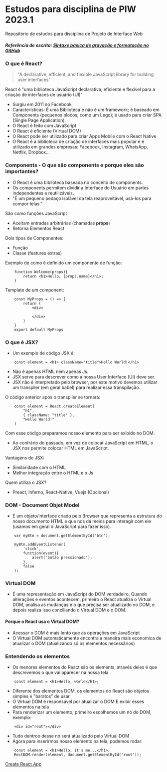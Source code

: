 # Estudos para disciplina de PIW 2023.1
Repositório de estudos para disciplina de Projeto de Interface Web

##### Referência de escrita: [Sintaxe básica de gravação e formatação no GitHub](https://docs.github.com/pt/get-started/writing-on-github/getting-started-with-writing-and-formatting-on-github/basic-writing-and-formatting-syntax)

### O que é React?
> "A declarative, efficient, and flexible JavaScript library for building user interfaces"

React é "uma biblioteca JavaScript declarativa, eficiente e flexível para a criação de interfaces de usuário (UI)"

- Surgiu em 2011 no Facebook
- Características: É uma Biblioteca e não é um framework; é baseado em Components (pequenos blocos, como um Lego); é usado para criar SPA (Single Page Application).
- O React é feito com JavaScript
- O React é eficiente (Virtual DOM)
- O React pode ser utilizado para criar Apps Mobile com o React Native
- O React é a biblioteca de criação de interfaces mais popular e é utilizado em grandes empresas: Facebook, Instagram, WhatsApp, Netflix, Dropbox...

### **Components** - O que são components e porque eles são importantes?
- O React é uma biblioteca baseada no conceito de components.
- Os components permitem dividir a Interface do Usuário em partes independentes e reutilizáveis.
- "É um pequeno pedaço isolável da tela reaproveitável, usá-los para compor telas."

São como funções JavaScript
- Aceitam entradas arbitrárias (chamadas **props**)
- Retorna Elementos React

Dois tipos de Componentes: 
- Função
- Classe (features extras)

Exemplo de como é definido um componente de função:
```
    function Welcome(props){
        return <h1>Hello, {props.name}</h1>;
    }
```
Template de um component:
```
    const MyProps = () => {
        return (
            <div>

            </div>
        )
    }
    export default MyProps

```

### O que é JSX?
- Um exemplo de código JSX é:
```
    const element = <h1> className="title">Hello World!</h1>
```
- Não é apenas HTML nem apenas Js.
- JSX serve para descrever como a nossa User Interface (UI) deve ser.
- JSX não é interpretado pelo browser, por este motivo devemos utilizar um transpiler (em geral babel) para realizar essa transpilação.

O código anterior após o transpiler se tornará:
```
    const element = React.createElement(
        "h1", 
        { className: "title" },
        "Hello World!"
    )
```
Com esse código preparamos nosso elemento para ser exibido no DOM.

- Ao contrário do passado, em vez de colocar JavaScript em HTML, o JSX nos permite colocar HTML em JavaScript.

Vantagens do JSX:
- Similaridade com o HTML
- Melhor integração entre o HTML e o Js

Quem utiliza o JSX?
- Preact, Inferno, React-Native, Vuejs (Opcional)

### DOM - Document Objet Model
- É um objeto/interface criado pelo Browser que representa a estrutura do nosso documento HTML e que nos dá meios para interagir com ele (usamos em geral o JavaScript para fazer isso).

```
    var myBtn = document.getElementById('btn');

    myBtn.addEventListener(
        'click', 
        function(event){
            alert('botão pressionado');
        }, 
        false
    );
```

### Virtual DOM
- É uma representação em JavaScript do DOM verdadeiro. Quando alterações e eventos acontecem, primeiro o React atualiza o Virtual DOM, analisa as mudanças e o que precisa ser atualizado no DOM, e depois realiza isso conciliando o Virtual DOM e o DOM.

#### Porque o React usa o Virtual DOM?
- Acessar o DOM é mais lento que as operações em JavaScript
- O Virtual DOM automaticamente encontra a maneira mais economica de atualizar o DOM (atualizando só os elementos necessários)

### Entendendo os elementos
- Os menores elementos do React são os elements, através deles é que descrevemos o que vai aparecer na nossa tela.
```
    const element = <h1>Hello, world</h1>;
```
- Diferente dos elementos DOM, os elementos do React são objetos simples e "baratos" de usar.
- O Virtual DOM é responsável por atualizar o DOM E exibir esses elementos na tela
- Para renderizar um elemento, primeiro escolhemos um nó do DOM, exemplo:
```
    <div id="root"></div>
```
- Tudo dentroo desse nó será atualizado pelo Virtual DOM
- Agora para inserirmos nosso elemento na tela, podemos rodar:
``` 
    const element = <h1>Hello, it's me...</h1>;
    RectDOM.render(element, document.getElementById('root'));
```

[Create React App](https://github.com/facebook/create-react-app?_gl=1*cf0g3c*_ga*MjgxODkzNjkyLjE2Nzg3NDgxNDA.*_ga_37GXT4VGQK*MTY3ODk2MTA2OS4xMS4xLjE2Nzg5NjQ0MzQuMC4wLjA.)